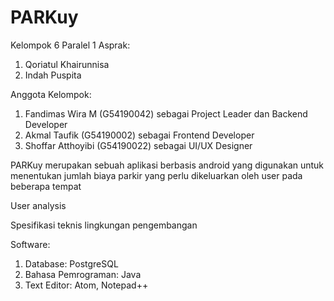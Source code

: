# PARKuy
Kelompok 6 Paralel 1
Asprak:
1. Qoriatul Khairunnisa
2. Indah Puspita

Anggota Kelompok:
1. Fandimas Wira M (G54190042) sebagai Project Leader dan Backend Developer
2. Akmal Taufik (G54190002) sebagai Frontend Developer
3. Shoffar Atthoyibi (G54190022) sebagai UI/UX Designer

PARKuy merupakan sebuah aplikasi berbasis android yang digunakan untuk menentukan jumlah biaya parkir yang perlu dikeluarkan oleh user pada beberapa tempat

User analysis

Spesifikasi teknis lingkungan pengembangan 

Software: 
1. Database: PostgreSQL
2. Bahasa Pemrograman: Java
3. Text Editor: Atom, Notepad++
